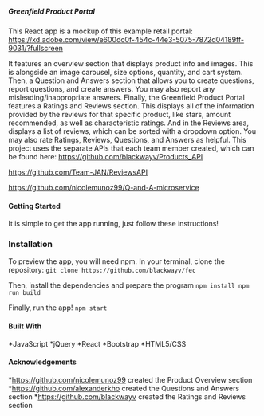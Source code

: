 ##### Greenfield Product Portal
This React app is a mockup of this example retail portal: https://xd.adobe.com/view/e600dc0f-454c-44e3-5075-7872d04189ff-9031/?fullscreen

It features an overview section that displays product info and images. This is alongside an image carousel, size options, quantity, and cart system. Then, a Question and Answers section that allows you to create questions, report questions, and create answers. You may also report any misleading/inappropriate answers. Finally, the Greenfield Product Portal features a Ratings and Reviews section. This displays all of the information provided by the reviews for that specific product, like stars, amount recommended, as well as characteristic ratings. And in the Reviews area, displays a list of reviews, which can be sorted with a dropdown option. You may also rate Ratings, Reviews, Questions, and Answers as helpful. This project uses the separate APIs that each team member created, which can be found here:
https://github.com/blackwayv/Products_API

https://github.com/Team-JAN/ReviewsAPI

https://github.com/nicolemunoz99/Q-and-A-microservice

#### Getting Started
It is simple to get the app running, just follow these instructions!

### Installation
To preview the app, you will need npm. In your terminal, clone the repository:
`git clone https://github.com/blackwayv/fec`

Then, install the dependencies and prepare the program
`
npm install
npm run build
`

Finally, run the app!
`npm start`

#### Built With
*JavaScript
*jQuery
*React
*Bootstrap
*HTML5/CSS

#### Acknowledgements
*https://github.com/nicolemunoz99 created the Product Overview section
*https://github.com/alexanderkho created the Questions and Answers section
*https://github.com/blackwayv created the Ratings and Reviews section
